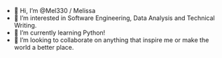 - 👋 Hi, I’m @Mel330 / Melissa
- 👀 I’m interested in Software Engineering, Data Analysis and Technical Writing. 
- 🌱 I’m currently learning Python!
- 💞️ I’m looking to collaborate on anything that inspire me or make the world a better place. 

<!---
Mel330/Mel330 is a ✨ special ✨ repository because its `README.md` (this file) appears on your GitHub profile.
You can click the Preview link to take a look at your changes.
--->

